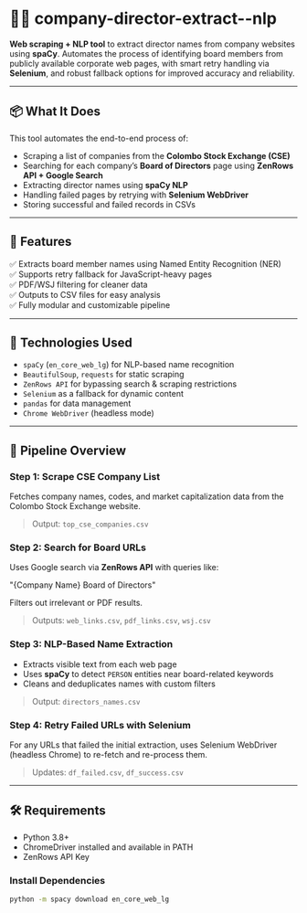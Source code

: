 # 🕵️‍♂️ company-director-extract--nlp

**Web scraping + NLP tool** to extract director names from company websites using **spaCy**. Automates the process of identifying board members from publicly available corporate web pages, with smart retry handling via **Selenium**, and robust fallback options for improved accuracy and reliability.

---

## 📦 What It Does

This tool automates the end-to-end process of:

- Scraping a list of companies from the **Colombo Stock Exchange (CSE)**
- Searching for each company’s **Board of Directors** page using **ZenRows API + Google Search**
- Extracting director names using **spaCy NLP**
- Handling failed pages by retrying with **Selenium WebDriver**
- Storing successful and failed records in CSVs

---

## 🚀 Features

✅ Extracts board member names using Named Entity Recognition (NER)  
✅ Supports retry fallback for JavaScript-heavy pages  
✅ PDF/WSJ filtering for cleaner data  
✅ Outputs to CSV files for easy analysis  
✅ Fully modular and customizable pipeline  

---

## 🧠 Technologies Used

- `spaCy` (`en_core_web_lg`) for NLP-based name recognition
- `BeautifulSoup`, `requests` for static scraping
- `ZenRows API` for bypassing search & scraping restrictions
- `Selenium` as a fallback for dynamic content
- `pandas` for data management
- `Chrome WebDriver` (headless mode)

---

## 🔄 Pipeline Overview

### Step 1: Scrape CSE Company List

Fetches company names, codes, and market capitalization data from the Colombo Stock Exchange website.

> Output: `top_cse_companies.csv`

### Step 2: Search for Board URLs

Uses Google search via **ZenRows API** with queries like:

"{Company Name} Board of Directors"


Filters out irrelevant or PDF results.

> Outputs: `web_links.csv`, `pdf_links.csv`, `wsj.csv`

### Step 3: NLP-Based Name Extraction

- Extracts visible text from each web page
- Uses **spaCy** to detect `PERSON` entities near board-related keywords
- Cleans and deduplicates names with custom filters

> Output: `directors_names.csv`

### Step 4: Retry Failed URLs with Selenium

For any URLs that failed the initial extraction, uses Selenium WebDriver (headless Chrome) to re-fetch and re-process them.

> Updates: `df_failed.csv`, `df_success.csv`

---

## 🛠️ Requirements

- Python 3.8+
- ChromeDriver installed and available in PATH
- ZenRows API Key

### Install Dependencies

```bash
python -m spacy download en_core_web_lg

